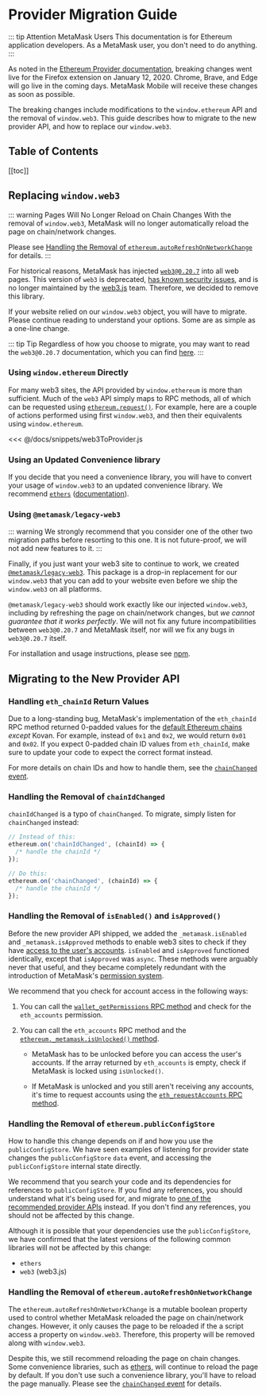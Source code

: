 # Provider Migration Guide

::: tip Attention MetaMask Users
This documentation is for Ethereum application developers.
As a MetaMask user, you don't need to do anything.
:::

As noted in the [Ethereum Provider documentation](./ethereum-provider.html#upcoming-breaking-changes), breaking changes went live for the Firefox extension on January 12, 2020.
Chrome, Brave, and Edge will go live in the coming days.
MetaMask Mobile will receive these changes as soon as possible.

The breaking changes include modifications to the `window.ethereum` API and the removal of `window.web3`.
This guide describes how to migrate to the new provider API, and how to replace our `window.web3`.

## Table of Contents

[[toc]]

## Replacing `window.web3`

::: warning Pages Will No Longer Reload on Chain Changes
With the removal of `window.web3`, MetaMask will no longer automatically reload the page on chain/network changes.

Please see [Handling the Removal of `ethereum.autoRefreshOnNetworkChange`](#handling-the-removal-of-ethereum-autorefreshonnetworkchange) for details.
:::

For historical reasons, MetaMask has injected [`web3@0.20.7`](https://github.com/ethereum/web3.js/tree/0.20.7) into all web pages.
This version of `web3` is deprecated, [has known security issues](https://github.com/ethereum/web3.js/issues/3065), and is no longer maintained by the [web3.js](https://github.com/ethereum/web3.js/) team.
Therefore, we decided to remove this library.

If your website relied on our `window.web3` object, you will have to migrate.
Please continue reading to understand your options.
Some are as simple as a one-line change.

::: tip Tip
Regardless of how you choose to migrate, you may want to read the `web3@0.20.7` documentation, which you can find [here](https://github.com/ethereum/web3.js/blob/0.20.7/DOCUMENTATION.md).
:::

### Using `window.ethereum` Directly

For many web3 sites, the API provided by `window.ethereum` is more than sufficient.
Much of the `web3` API simply maps to RPC methods, all of which can be requested using [`ethereum.request()`](./ethereum-provider.html#ethereum-request-args).
For example, here are a couple of actions performed using first `window.web3`, and then their equivalents using `window.ethereum`.

<<< @/docs/snippets/web3ToProvider.js

### Using an Updated Convenience library

If you decide that you need a convenience library, you will have to convert your usage of `window.web3` to an updated convenience library.
We recommend [`ethers`](https://npmjs.com/package/ethers) ([documentation](https://docs.ethers.io/)).

### Using `@metamask/legacy-web3`

::: warning
We strongly recommend that you consider one of the other two migration paths before resorting to this one.
It is not future-proof, we will not add new features to it.
:::

Finally, if you just want your web3 site to continue to work, we created [`@metamask/legacy-web3`](https://npmjs.com/package/@metamask/legacy-web3).
This package is a drop-in replacement for our `window.web3` that you can add to your website even before we ship the `window.web3` on all platforms.

`@metamask/legacy-web3` should work exactly like our injected `window.web3`, including by refreshing the page on chain/network changes, but _we cannot guarantee that it works perfectly_.
We will not fix any future incompatibilities between `web3@0.20.7` and MetaMask itself, nor will we fix any bugs in `web3@0.20.7` itself.

For installation and usage instructions, please see [npm](https://npmjs.com/package/@metamask/legacy-web3).

## Migrating to the New Provider API

### Handling `eth_chainId` Return Values

Due to a long-standing bug, MetaMask's implementation of the `eth_chainId` RPC method returned 0-padded values for the [default Ethereum chains](./ethereum-provider.html#chain-ids) _except_ Kovan.
For example, instead of `0x1` and `0x2`, we would return `0x01` and `0x02`.
If you expect 0-padded chain ID values from `eth_chainId`, make sure to update your code to expect the correct format instead.

For more details on chain IDs and how to handle them, see the [`chainChanged` event](./ethereum-provider.html#chainchanged).

### Handling the Removal of `chainIdChanged`

`chainIdChanged` is a typo of `chainChanged`.
To migrate, simply listen for `chainChanged` instead:

```javascript
// Instead of this:
ethereum.on('chainIdChanged', (chainId) => {
  /* handle the chainId */
});

// Do this:
ethereum.on('chainChanged', (chainId) => {
  /* handle the chainId */
});
```

### Handling the Removal of `isEnabled()` and `isApproved()`

Before the new provider API shipped, we added the `_metamask.isEnabled` and `_metamask.isApproved` methods
to enable web3 sites to check if they have [access to the user's accounts](./rpc-api.html#eth-requestaccounts).
`isEnabled` and `isApproved` functioned identically, except that `isApproved` was `async`.
These methods were arguably never that useful, and they became completely redundant with the introduction of MetaMask's [permission system](./rpc-api.html#permissions).

We recommend that you check for account access in the following ways:

1. You can call the [`wallet_getPermissions` RPC method](./rpc-api.html#wallet-getpermissions) and check for the `eth_accounts` permission.

2. You can call the `eth_accounts` RPC method and the [`ethereum._metamask.isUnlocked()` method](./ethereum-provider.html#ethereum-metamask-isunlocked).

   - MetaMask has to be unlocked before you can access the user's accounts.
     If the array returned by `eth_accounts` is empty, check if MetaMask is locked using `isUnlocked()`.

   - If MetaMask is unlocked and you still aren't receiving any accounts, it's time to request accounts using the [`eth_requestAccounts` RPC method](./rpc-api.html#eth-requestaccounts).

### Handling the Removal of `ethereum.publicConfigStore`

How to handle this change depends on if and how you use the `publicConfigStore`.
We have seen examples of listening for provider state changes the `publicConfigStore` `data` event, and accessing the `publicConfigStore` internal state directly.

We recommend that you search your code and its dependencies for references to `publicConfigStore`.
If you find any references, you should understand what it's being used for, and migrate to [one of the recommended provider APIs](./ethereum-provider.html#using-the-provider) instead.
If you don't find any references, you should not be affected by this change.

Although it is possible that your dependencies use the `publicConfigStore`, we have confirmed that the latest versions of the following common libraries will not be affected by this change:

- `ethers`
- `web3` (web3.js)

### Handling the Removal of `ethereum.autoRefreshOnNetworkChange`

The `ethereum.autoRefreshOnNetworkChange` is a mutable boolean property used to control whether MetaMask reloaded the page on chain/network changes.
However, it only causes the page to be reloaded if the a script access a property on `window.web3`.
Therefore, this property will be removed along with `window.web3`.

Despite this, we still recommend reloading the page on chain changes.
Some convenience libraries, such as [ethers](https://www.npmjs.com/package/ethers), will continue to reload the page by default.
If you don't use such a convenience library, you'll have to reload the page manually.
Please see the [`chainChanged` event](./ethereum-provider.html#chainchanged) for details.
